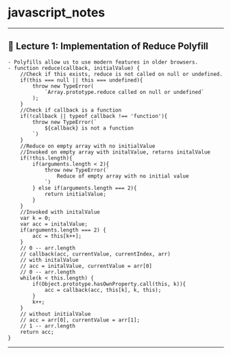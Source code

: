 # javascript_notes

---

## 🚀 Lecture 1: Implementation of Reduce Polyfill

    - Polyfills allow us to use modern features in older browsers.
    - function reduce(callback, initialValue) {
        //Check if this exists, reduce is not called on null or undefined.
        if(this === null || this === undefined){
            throw new TypeError(
                `Array.prototype.reduce called on null or undefined`
            );
        }
        //Check if callback is a function
        if(!callback || typeof callback !== 'function'){
            throw new TypeError(`
                ${callback} is not a function
            `)
        }
        //Reduce on empty array with no initialValue
        //Invoked on empty array with initalValue, returns initalValue
        if(!this.length){
            if(arguments.length < 2){
                throw new TypeError(`
                    Reduce of empty array with no initial value
                `)
            } else if(arguments.length === 2){
                return initialValue;
            }
        }
        //Invoked with initalValue
        var k = 0;
        var acc = initalValue;
        if(arguments.length === 2) {
            acc = this[k++];
        }
        // 0 -- arr.length
        // callback(acc, currentValue, currentIndex, arr)
        // with initalValue
        // acc = initalValue, currentValue = arr[0]
        // 0 -- arr.length
        while(k < this.length) {
            if(Object.prototype.hasOwnProperty.call(this, k)){
                acc = callback(acc, this[k], k, this);
            }
            k++;
        }
        // without initialValue
        // acc = arr[0], currentValue = arr[1];
        // 1 -- arr.length
        return acc;
    }

---

